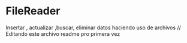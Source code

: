 # FileReader
Insertar , actualizar ,buscar, eliminar datos haciendo uso de archivos
// Editando este archivo readme pro primera vez
